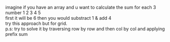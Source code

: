 imagine if you have an array and u want to calculate the sum for each 3 number 1 2 3 4 5  
first it will be 6 then you would substract 1 & add 4  
try this approach but for grid.  
p.s: try to solve it by traversing row by row and then col by col and applying prefix sum
